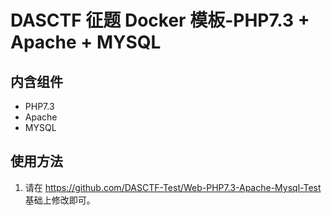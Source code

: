 # DASCTF 征题 Docker 模板-PHP7.3 + Apache + MYSQL
## 内含组件
- PHP7.3
- Apache
- MYSQL

## 使用方法
1. 请在 https://github.com/DASCTF-Test/Web-PHP7.3-Apache-Mysql-Test  基础上修改即可。
